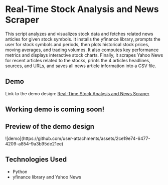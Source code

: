 <h1>Real-Time Stock Analysis and News Scraper</h1>

<p>
This script analyzes and visualizes stock data and fetches related news articles for given stock symbols. It installs the yfinance library, prompts the user for stock symbols and periods, then plots historical stock prices, moving averages, and trading volumes. It also computes key performance metrics and displays interactive stock charts. Finally, it scrapes Yahoo News for recent articles related to the stocks, prints the 4 articles headlines, sources, and URLs, and saves all news article information into a CSV file.
</p>

<h2>Demo</h2>
<p>
  Link to the demo design: <a href="https://www.figma.com/design/XOjz03AzEBr1HhWuQ3b4Gm/Real-Time-Stock-Analysis-and-News-Scraper?node-id=0-1&t=LNNsVrFLwwvkyJXT-1">Real-Time Stock Analysis and News Scraper</a>
</p>
<h2>Working demo is coming soon!</h2>
<h2>Preview of the demo design</h2>
![demo](https://github.com/user-attachments/assets/2ce19e74-6477-4209-a854-9a3b95de21ee)

<h2>Technologies Used</h2>
<ul>
  <li>Python</li>
  <li>yfinance library and Yahoo News</li>
</ul>
